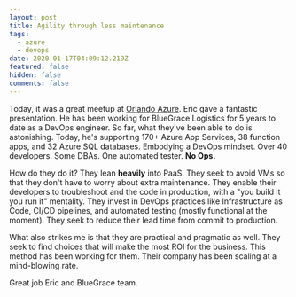 ```yaml
---
layout: post
title: Agility through less maintenance
tags:
  - azure
  - devops
date: 2020-01-17T04:09:12.219Z
featured: false
hidden: false
comments: false
---
```

Today, it was a great meetup at [Orlando Azure](https://en.wikipedia.org/wiki/Disney_utilidor_system). Eric gave a fantastic presentation. He has been working for BlueGrace Logistics for 5 years to date as a DevOps engineer. So far, what they've been able to do is astonishing. Today, he's supporting 170+ Azure App Services, 38 function apps, and 32 Azure SQL databases. Embodying a DevOps mindset. Over 40 developers. Some DBAs. One automated tester. **No Ops.**

<!--more-->

How do they do it? They lean **heavily** into PaaS. They seek to avoid VMs so that they don't have to worry about extra maintenance. They enable their developers to troubleshoot and the code in production, with a "you build it you run it" mentality. They invest in DevOps practices like Infrastructure as Code, CI/CD pipelines, and automated testing (mostly functional at the moment). They seek to reduce their lead time from commit to production. 

What also strikes me is that they are practical and pragmatic as well. They seek to find choices that will make the most ROI for the business. This method has been working for them. Their company has been scaling at a mind-blowing rate.

Great job Eric and BlueGrace team.
